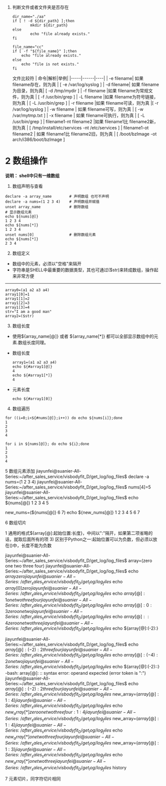 1. 判断文件或者文件夹是否存在
	```
	dir_name="./aa"
	if [ ! -d ${dir_path} ];then
	        mkdir ${dir_path}
	else
	        echo "file already exists."
	fi
	
	file_name="cc"
	if [ -f "${file_name}" ];then
		echo "file already exists."
	else
		echo "file is not exists."
	fi
	```
	文件比较符
	|     命令|解析|举例|
	|-----|------|----|
	| -e filename|  如果 filename存在，则为真 | [ -e /var/log/syslog ]
	| -d filename|  如果 filename为目录，则为真|  [ -d /tmp/mydir ]
	| -f filename  |如果 filename为常规文件，则为真 | [ -f /usr/bin/grep ]
	| -L filename  |如果 filename为符号链接，则为真 | [ -L /usr/bin/grep ]
	| -r filename  |如果 filename可读，则为真  |[ -r /var/log/syslog ]
	| -w filename | 如果 filename可写，则为真 | [ -w /var/mytmp.txt ]
	| -x filename | 如果 filename可执行，则为真 | [ -L /usr/bin/grep ]
	| filename1-nt filename2  |如果 filename1比 filename2新，则为真 | [ /tmp/install/etc/services -nt /etc/services ]
	| filename1-ot filename2 | 如果 filename1比 filename2旧，则为真 | [ /boot/bzImage -ot arch/i386/boot/bzImage ]
# 2 数组操作

**说明： shell中只有一维数组**
1. 数组声明与查看
```
declare -a array_name        # 声明数组 也可不声明
declare -a nums=(1 2 3 4)    # 声明数组并赋值
unset array_name             # 删除数组
# 显示数组元素
echo ${nums[@]}
1 2 3 4
echo ${nums[*]}
1 2 3 4
unset nums[0]                # 删除数组元素
echo ${nums[*]}
2 3 4
```
2. 数组定义
- 数组中的元素，必须以"空格"来隔开
- 字符串是SHELL中最重要的数据类型，其也可通过($str)来转成数组，操作起来非常方便
--------------------------------------------
```
array0=(a1 a2 a3 a4)
array1[0]=1
array1[1]=2
array1[2]=3
array1[3]=4
str="I am a good man"
array2=($str)
```
3. 数组长度
- 使用${array_name[@]} 或者 ${array_name[*]} 都可以全部显示数组中的元素.数组长度同理。
* 数组长度
	```
	array1=(a1 a2 a3 a4)
	echo ${#array1[@]}
	4
	echo ${#array1[*]}
	4
	```
* 元素长度
	```
	echo ${#array1[0]}
	```
4. 数组遍历
```
for ((i=0;i<${#nums[@]};i++)) do echo ${nums[i]};done
1
2
3
4

for i in ${nums[@]}; do echo ${i};done
1
2
3
4
```
5 数组元素添加
jiayunfei@suanier-All-Series:~/after_sales_service/visbodyfit_D/get_log/log_files$ declare -a nums=(1 2 3 4)
jiayunfei@suanier-All-Series:~/after_sales_service/visbodyfit_D/get_log/log_files$ nums[4]=5
jiayunfei@suanier-All-Series:~/after_sales_service/visbodyfit_D/get_log/log_files$ echo ${nums[@]}
1 2 3 4 5


new_nums=(${nums[@]} 6 7)
echo ${new_nums[@]}
1 2 3 4 5 6 7

6 数组切片

1 通用的格式${array[@]:起始位置:长度}，中间以":"隔开，如果第二项省略的话，就取后面所有的项
3) 区别于Python之一:起始位置可以为负数，但必须以放在()中，长度不能为负数

jiayunfei@suanier-All-Series:~/after_sales_service/visbodyfit_D/get_log/log_files$ array=(zero one two three four)
jiayunfei@suanier-All-Series:~/after_sales_service/visbodyfit_D/get_log/log_files$ echo ${array}
zero
jiayunfei@suanier-All-Series:~/after_sales_service/visbodyfit_D/get_log/log_files$ echo ${array[0]}
zero
jiayunfei@suanier-All-Series:~/after_sales_service/visbodyfit_D/get_log/log_files$ echo ${array[@]:1}
one two three four
jiayunfei@suanier-All-Series:~/after_sales_service/visbodyfit_D/get_log/log_files$ echo ${array[@]:0:3}
zero one two
jiayunfei@suanier-All-Series:~/after_sales_service/visbodyfit_D/get_log/log_files$ echo ${array[@]::4}
zero one two three
jiayunfei@suanier-All-Series:~/after_sales_service/visbodyfit_D/get_log/log_files$ echo ${array[@]:(-2):}

jiayunfei@suanier-All-Series:~/after_sales_service/visbodyfit_D/get_log/log_files$ echo ${array[@]:(-2):2}
three four
jiayunfei@suanier-All-Series:~/after_sales_service/visbodyfit_D/get_log/log_files$ echo ${array[@]:(-4):2}
one two
jiayunfei@suanier-All-Series:~/after_sales_service/visbodyfit_D/get_log/log_files$ echo ${array[@]:(-2)::}
-bash: array[@]: :: syntax error: operand expected (error token is ":")
jiayunfei@suanier-All-Series:~/after_sales_service/visbodyfit_D/get_log/log_files$ echo ${array[@]:(-2):2}
three four
jiayunfei@suanier-All-Series:~/after_sales_service/visbodyfit_D/get_log/log_files$ new_array=(${array[@]}:1:4)
jiayunfei@suanier-All-Series:~/after_sales_service/visbodyfit_D/get_log/log_files$ echo ${new_array[*]}
zero one two three four:1:4
jiayunfei@suanier-All-Series:~/after_sales_service/visbodyfit_D/get_log/log_files$ new_array=(${array[@]:1:4})
jiayunfei@suanier-All-Series:~/after_sales_service/visbodyfit_D/get_log/log_files$ echo ${new_array[*]}
one two three four
jiayunfei@suanier-All-Series:~/after_sales_service/visbodyfit_D/get_log/log_files$ new_array=(${array[@]:1:3})
jiayunfei@suanier-All-Series:~/after_sales_service/visbodyfit_D/get_log/log_files$ echo ${new_array[*]}
one two three
jiayunfei@suanier-All-Series:~/after_sales_service/visbodyfit_D/get_log/log_files$ history 

7 元素切片，同字符切片相同

<!--stackedit_data:
eyJoaXN0b3J5IjpbODIwNTAxNTUxLDE5Mjg2NzQ2MjVdfQ==
-->